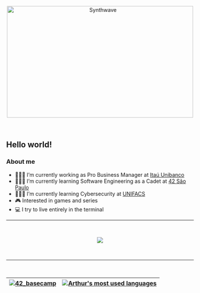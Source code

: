 <p align="center"><img src="https://wompampsupport.azureedge.net/fetchimage?siteId=7575&v=2&jpgQuality=100&width=700&url=https%3A%2F%2Fi.kym-cdn.com%2Fentries%2Ficons%2Foriginal%2F000%2F021%2F807%2Fig9OoyenpxqdCQyABmOQBZDI0duHk2QZZmWg2Hxd4ro.jpg" alt="Synthwave" height="300" width="500"></p>

<br />

<h2> Hello world!</h2>

<h3> About me</h3>

   - 👨🏻‍💼 I’m currently working as Pro Business Manager at [Itaú Unibanco](https://www.itau.com.br/empresas)
   - 🧙🏻‍♂️ I’m currently learning Software Engineering as a Cadet at [42 São Paulo](https://www.42sp.org.br/)
   - 👨🏻‍💻 I’m currently learning Cybersecurity at [UNIFACS](https://www.unifacs.br/)
   - 🎮 Interested in games and series
   - 💻 I try to live entirely in the terminal<br />


---

<br />

<p align="center"><img src="https://badge42.herokuapp.com/api/stats/arporto-?cursus=42cursus&privacyEmail=true&privacyName=true"> </p>
<br />

---

<br />


[![42_basecamp](https://github-readme-stats.vercel.app/api/pin/?username=arthutl&repo=42SP_Basecamp&theme=material-palenight&hide_border=true)](https://github.com/arthutl/42SP_Basecamp) | [![Arthur's most used languages](https://github-readme-stats.vercel.app/api/top-langs/?username=arthutl&layout=compact&hide_border=true&theme=tokyonight)](https://github.com/arthutl?tab=repositories) |
|:-:|:-:|
